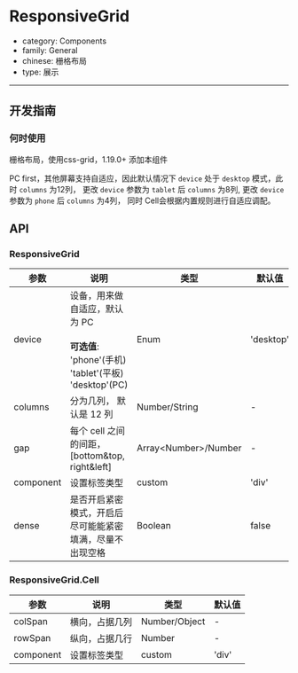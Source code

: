 # ResponsiveGrid

-   category: Components
-   family: General
-   chinese: 栅格布局
-   type: 展示

---

## 开发指南

### 何时使用

栅格布局，使用css-grid，1.19.0+ 添加本组件

PC first，其他屏幕支持自适应，因此默认情况下 `device` 处于 `desktop` 模式，此时 `columns` 为12列，
更改 `device` 参数为 `tablet` 后 `columns` 为8列, 更改 `device` 参数为 `phone` 后 `columns` 为4列，
同时 Cell会根据内置规则进行自适应调配。

## API

### ResponsiveGrid

| 参数        | 说明                                                                               | 类型                      | 默认值       |
| --------- | -------------------------------------------------------------------------------- | ----------------------- | --------- |
| device    | 设备，用来做自适应，默认为 PC<br><br>**可选值**:<br>'phone'(手机)<br>'tablet'(平板)<br>'desktop'(PC) | Enum                    | 'desktop' |
| columns   | 分为几列， 默认是 12 列                                                                   | Number/String           | -         |
| gap       | 每个 cell 之间的间距， [bottom&top, right&left]                                          | Array&lt;Number>/Number | -         |
| component | 设置标签类型                                                                           | custom                  | 'div'     |
| dense     | 是否开启紧密模式，开启后尽可能能紧密填满，尽量不出现空格                                                     | Boolean                 | false     |

### ResponsiveGrid.Cell

| 参数        | 说明      | 类型            | 默认值   |
| --------- | ------- | ------------- | ----- |
| colSpan   | 横向，占据几列 | Number/Object | -     |
| rowSpan   | 纵向，占据几行 | Number        | -     |
| component | 设置标签类型  | custom        | 'div' |
